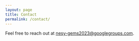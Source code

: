 ```yaml
---
layout: page
title: Contact 
permalink: /contact/
---
```


Feel free to reach out at [nesy-gems2023@googlegroups.com](mailto:nesy-gems2023@googlegroups.com).